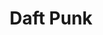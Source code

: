 ---
title: "Daft Punk"
summary: "Daft Punk were a French electronic music duo formed in 1993 by and . Bangalter and de Homem-Christo were previously in the rock band with . After Brancowitz left the group to join his brother's band, , the remaining duo formed Daft Punk. On February 22, 2021, it was announced that they had disbanded for unknown reasons."
image: "daft-punk.jpg"
---